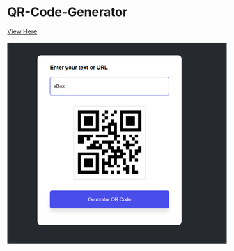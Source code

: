 # QR-Code-Generator
<a href="https://bashayerrr.github.io/QR-Code-Generator/">View Here</a><br><br>
<img src="QR-image.png">
